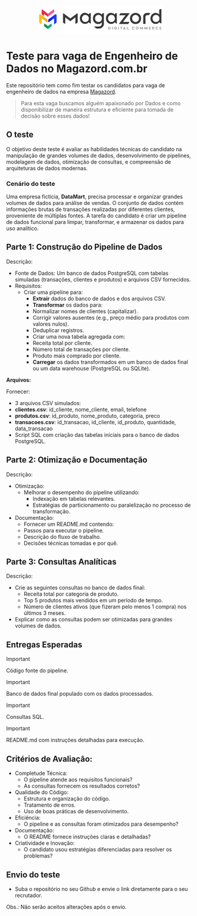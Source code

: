 <div align='center'>

![Magazord](image/logo-magazord.png)

</div>

# Teste para vaga de Engenheiro de Dados no Magazord.com.br
Este repositório tem como fim testar os candidatos para vaga de engenheiro de dados na empresa [Magazord](https://magazord.com.br).
> Para esta vaga buscamos alguém apaixonado por Dados e como disponibilizar de maneira estrutura e eficiente para tomada de decisão sobre esses dados!


## O teste

O objetivo deste teste é avaliar as habilidades técnicas do candidato na manipulação de grandes volumes de dados, desenvolvimento de pipelines, modelagem de dados, otimização de consultas, e compreensão de arquiteturas de dados modernas.

### Cenário do teste

Uma empresa fictícia, **DataMart**, precisa processar e organizar grandes volumes de dados para análise de vendas. O conjunto de dados contém informações brutas de transações realizadas por diferentes clientes, proveniente de múltiplas fontes. A tarefa do candidato é criar um pipeline de dados funcional para limpar, transformar, e armazenar os dados para uso analítico.

## Parte 1: Construção do Pipeline de Dados
Descrição:
 - Fonte de Dados: Um banco de dados PostgreSQL com tabelas simuladas (transações, clientes e produtos) e arquivos CSV fornecidos.
 - Requisitos:
   - Criar uma pipeline para:
     - **Extrair** dados do banco de dados e dos arquivos CSV.
     - **Transformar** os dados para:
      - Normalizar nomes de clientes (capitalizar).
      - Corrigir valores ausentes (e.g., preço médio para produtos com valores nulos).
      - Deduplicar registros.
     - Criar uma nova tabela agregada com:
      - Receita total por cliente.
      - Número total de transações por cliente.
      - Produto mais comprado por cliente.
     - **Carregar** os dados transformados em um banco de dados final ou um data warehouse (PostgreSQL ou SQLite).
   
**Arquivos:**

Fornecer:
 - 3 arquivos CSV simulados:
  - **clientes.csv**: id_cliente, nome_cliente, email, telefone
  - **produtos.csv**: id_produto, nome_produto, categoria, preco
  - **transacoes.csv**: id_transacao, id_cliente, id_produto, quantidade, data_transacao
 - Script SQL com criação das tabelas iniciais para o banco de dados PostgreSQL.

## Parte 2: Otimização e Documentação
Descrição:
 - Otimização:
   - Melhorar o desempenho do pipeline utilizando:
     - Indexação em tabelas relevantes.
     - Estratégias de particionamento ou paralelização no processo de transformação.
 - Documentação:
   - Fornecer um README.md contendo:
    - Passos para executar o pipeline.
    - Descrição do fluxo de trabalho.
    - Decisões técnicas tomadas e por quê.
  
## Parte 3: Consultas Analíticas
Descrição:
 - Crie as seguintes consultas no banco de dados final:
   - Receita total por categoria de produto.
   - Top 5 produtos mais vendidos em um período de tempo.
   - Número de clientes ativos (que fizeram pelo menos 1 compra) nos últimos 3 meses.
 - Explicar como as consultas podem ser otimizadas para grandes volumes de dados.
    
## Entregas Esperadas

> [!IMPORTANT]
> Código fonte do pipeline.

> [!IMPORTANT]
> Banco de dados final populado com os dados processados.

> [!IMPORTANT]
> Consultas SQL.

> [!IMPORTANT]
> README.md com instruções detalhadas para execução.

## Critérios de Avaliação:
 - Completude Técnica:
   - O pipeline atende aos requisitos funcionais?
   - As consultas fornecem os resultados corretos?
 - Qualidade do Código:
   - Estrutura e organização do código.
   - Tratamento de erros.
   - Uso de boas práticas de desenvolvimento.
 - Eficiência:
   - O pipeline e as consultas foram otimizados para desempenho?
 - Documentação:
   - O README fornece instruções claras e detalhadas?
 - Criatividade e Inovação:
   - O candidato usou estratégias diferenciadas para resolver os problemas?

## Envio do teste

* Suba o repositório no seu Github e envie o link diretamente para o seu recrutador.

Obs.: Não serão aceitos alterações após o envio.
